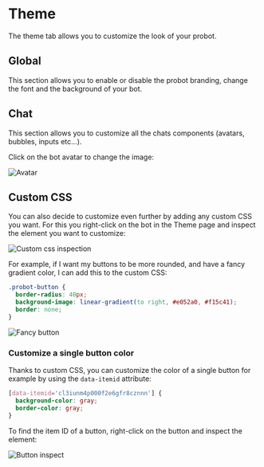 # Theme

The theme tab allows you to customize the look of your probot.

## Global

This section allows you to enable or disable the probot branding, change the font and the background of your bot.

## Chat

This section allows you to customize all the chats components (avatars, bubbles, inputs etc...).

Click on the bot avatar to change the image:

<img
src="/img/theme/avatar.png"
alt="Avatar"/>

## Custom CSS

You can also decide to customize even further by adding any custom CSS you want. For this you right-click on the bot in the Theme page and inspect the element you want to customize:

<img
  src="/img/theme/custom-css.png"
  alt="Custom css inspection"
/>

For example, if I want my buttons to be more rounded, and have a fancy gradient color, I can add this to the custom CSS:

```css
.probot-button {
  border-radius: 40px;
  background-image: linear-gradient(to right, #e052a0, #f15c41);
  border: none;
}
```

<img
  src="/img/theme/fancy-button.png"
  alt="Fancy button"
/>

### Customize a single button color

Thanks to custom CSS, you can customize the color of a single button for example by using the `data-itemid` attribute:

```css
[data-itemid='cl3iunm4p000f2e6gfr8cznnn'] {
  background-color: gray;
  border-color: gray;
}
```

To find the item ID of a button, right-click on the button and inspect the element:

<img
    src="/img/theme/button-inspect.png"
    alt="Button inspect"
  />
